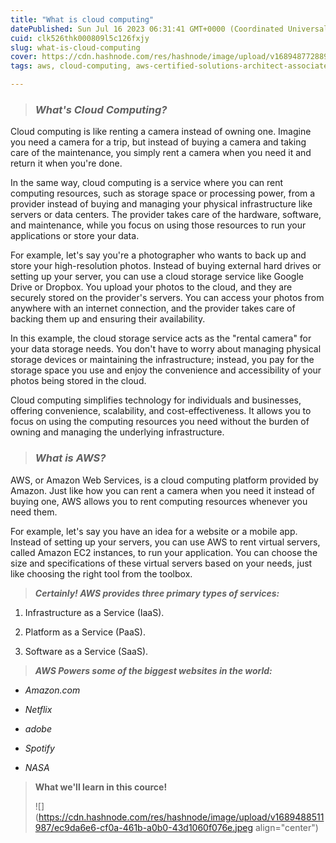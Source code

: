 ```yaml
---
title: "What is cloud computing"
datePublished: Sun Jul 16 2023 06:31:41 GMT+0000 (Coordinated Universal Time)
cuid: clk526thk000809l5c126fxjy
slug: what-is-cloud-computing
cover: https://cdn.hashnode.com/res/hashnode/image/upload/v1689487728894/407b6e40-58b1-4a56-bbf1-9cb7ba378ba2.jpeg
tags: aws, cloud-computing, aws-certified-solutions-architect-associate, shubhamlondhe, tws

---
```


> ### ***What's Cloud Computing?***

Cloud computing is like renting a camera instead of owning one. Imagine you need a camera for a trip, but instead of buying a camera and taking care of the maintenance, you simply rent a camera when you need it and return it when you're done.

In the same way, cloud computing is a service where you can rent computing resources, such as storage space or processing power, from a provider instead of buying and managing your physical infrastructure like servers or data centers. The provider takes care of the hardware, software, and maintenance, while you focus on using those resources to run your applications or store your data.

For example, let's say you're a photographer who wants to back up and store your high-resolution photos. Instead of buying external hard drives or setting up your server, you can use a cloud storage service like Google Drive or Dropbox. You upload your photos to the cloud, and they are securely stored on the provider's servers. You can access your photos from anywhere with an internet connection, and the provider takes care of backing them up and ensuring their availability.

In this example, the cloud storage service acts as the "rental camera" for your data storage needs. You don't have to worry about managing physical storage devices or maintaining the infrastructure; instead, you pay for the storage space you use and enjoy the convenience and accessibility of your photos being stored in the cloud.

Cloud computing simplifies technology for individuals and businesses, offering convenience, scalability, and cost-effectiveness. It allows you to focus on using the computing resources you need without the burden of owning and managing the underlying infrastructure.

> ### ***What is AWS?***

AWS, or Amazon Web Services, is a cloud computing platform provided by Amazon. Just like how you can rent a camera when you need it instead of buying one, AWS allows you to rent computing resources whenever you need them.

For example, let's say you have an idea for a website or a mobile app. Instead of setting up your servers, you can use AWS to rent virtual servers, called Amazon EC2 instances, to run your application. You can choose the size and specifications of these virtual servers based on your needs, just like choosing the right tool from the toolbox.

> ***Certainly! AWS provides three primary types of services:***

1. Infrastructure as a Service (IaaS).
    
2. Platform as a Service (PaaS).
    
3. Software as a Service (SaaS).
    

> ***AWS Powers some of the biggest websites in the world:***

* *Amazon.com*
    
* *Netflix*
    
* *adobe*
    
* *Spotify*
    
* *NASA*
    

> **What we'll learn in this cource!**
> 
> ![](https://cdn.hashnode.com/res/hashnode/image/upload/v1689488511987/ec9da6e6-cf0a-461b-a0b0-43d1060f076e.jpeg align="center")